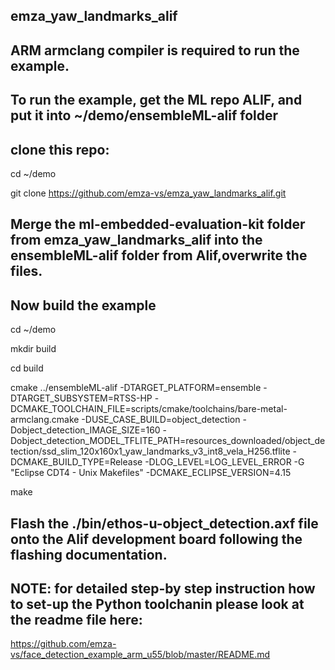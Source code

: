 ## emza_yaw_landmarks_alif
## ARM armclang compiler is required to run the example.
## To run the example, get the ML repo ALIF, and put it into ~/demo/ensembleML-alif folder

## clone this repo:
cd ~/demo

git clone https://github.com/emza-vs/emza_yaw_landmarks_alif.git

## Merge the ml-embedded-evaluation-kit folder from  emza_yaw_landmarks_alif into the ensembleML-alif folder from Alif,overwrite the files.

## Now build the example

cd ~/demo

mkdir build

cd build

cmake ../ensembleML-alif -DTARGET_PLATFORM=ensemble -DTARGET_SUBSYSTEM=RTSS-HP -DCMAKE_TOOLCHAIN_FILE=scripts/cmake/toolchains/bare-metal-armclang.cmake -DUSE_CASE_BUILD=object_detection  -Dobject_detection_IMAGE_SIZE=160 -Dobject_detection_MODEL_TFLITE_PATH=resources_downloaded/object_detection/ssd_slim_120x160x1_yaw_landmarks_v3_int8_vela_H256.tflite -DCMAKE_BUILD_TYPE=Release -DLOG_LEVEL=LOG_LEVEL_ERROR  -G "Eclipse CDT4 - Unix Makefiles" -DCMAKE_ECLIPSE_VERSION=4.15


make

## Flash the ./bin/ethos-u-object_detection.axf file onto the Alif development board following the flashing documentation.

## NOTE: for detailed step-by step instruction how to set-up the Python toolchanin please look at the readme file here: 

https://github.com/emza-vs/face_detection_example_arm_u55/blob/master/README.md
 

